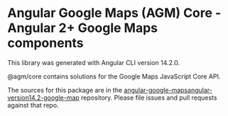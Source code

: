 Angular Google Maps (AGM) Core - Angular 2+ Google Maps components
=========

This library was generated with Angular CLI version 14.2.0.

@agm/core contains solutions for the Google Maps JavaScript Core API.

The sources for this package are in the [angular-google-maps](https://github.com/SebastianM/angular-google-maps)[angular-version14.2-google-map](https://github.com/Amin-Karimi/angular-google-maps.git) repository. Please file issues and pull requests against that repo.
